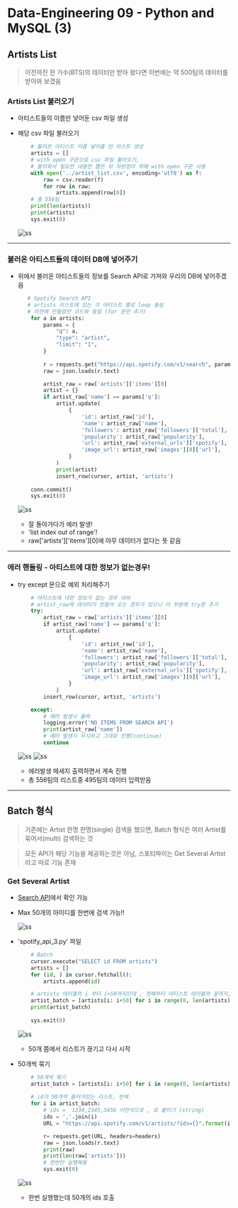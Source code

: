 # Data-Engineering 09 - Python and MySQL (3)

## Artists List
> 이전까진 한 가수(BTS)의 데이터만 받아 왔다면 이번에는 약 500팀의 데이터를 받아와 보겠음

### Artists List 불러오기
- 아티스트들의 이름만 넣어둔 csv 파일 생성
- 해당 csv 파일 불러오기 
  
    ```python
        # 불러온 아티스트 이름 넣어줄 빈 리스트 생성
        artists = []
        # with open 구문으로 csv 파일 불러오기, 
        # 불러와서 필요한 내용만 뽑은 뒤 자원정리 위해 with open 구문 사용
        with open('../artist_list.csv', encoding='utf8') as f:
            raw = csv.reader(f)
            for row in raw:
                artists.append(row[0])
        # 총 556팀
        print(len(artists))
        print(artists)
        sys.exit(0)
    ```
    
    ![ss](DE_img/screenshot161.png)

---

### 불러온 아티스트들의 데이터 DB에 넣어주기
- 위에서 불러온 아티스트들의 정보를 Search API로 가져와 우리의 DB에 넣어주겠음

    ```python
       # Spotify Search API
       # artists 리스트에 있는 각 아티스트 별로 loop 돌림
       # 이전에 만들었던 코드와 동일 (for 문만 추가)
        for a in artists:
            params = {
                "q": a,
                "type": "artist",
                "limit": "1", 
            }
        
            r = requests.get("https://api.spotify.com/v1/search", params = params, headers=headers)
            raw = json.loads(r.text)

            artist_raw = raw['artists']['items'][0]
            artist = {}
            if artist_raw['name'] == params['q']:
                artist.update(
                    {
                        'id': artist_raw['id'],
                        'name': artist_raw['name'],
                        'followers': artist_raw['followers']['total'],
                        'popularity': artist_raw['popularity'],
                        'url': artist_raw['external_urls']['spotify'],
                        'image_url': artist_raw['images'][0]['url'],
                    }
                )
                print(artist)
                insert_row(cursor, artist, 'artists')
        
        conn.commit()
        sys.exit(0)

    ```

    ![ss](DE_img/screenshot162.png)
    - 잘 돌아가다가 에러 발생!
    - 'list index out of range'!
    - raw['artists']['items'][0]에 아무 데이터가 없다는 뜻 같음

---

### 에러 핸들링 - 아티스트에 대한 정보가 없는경우!
- try except 문으로 예외 처리해주기
    ```python
        # 아티스트에 대한 정보가 없는 경우 대비
        # artist_raw에 데이터가 안들어 오는 경우가 있으니 이 부분에 try문 추가
        try: 
            artist_raw = raw['artists']['items'][0]
            if artist_raw['name'] == params['q']:
                artist.update(
                    {
                        'id': artist_raw['id'],
                        'name': artist_raw['name'],
                        'followers': artist_raw['followers']['total'],
                        'popularity': artist_raw['popularity'],
                        'url': artist_raw['external_urls']['spotify'],
                        'image_url': artist_raw['images'][0]['url'],
                    }
                )
            insert_row(cursor, artist, 'artists')

        except:
            # 에러 발생시 출력
            logging.error('NO ITEMS FROM SEARCH API')
            print(artist_raw['name'])
            # 에러 발생시 무시하고 그대로 진행(continue)
            continue
    ```

    ![ss](DE_img/screenshot163.png)
    ![ss](DE_img/screenshot164.png)
    - 에러발생 메세지 출력하면서 계속 진행
    - 총 556팀의 리스트중 495팀의 데이터 입력받음

---

## Batch 형식
> 기존에는 Artist 한명 한명(single) 검색을 했으면, Batch 형식은 여러 Artist를 묶어서(multi) 검색하는 것

> 모든 API가 해당 기능을 제공하는것은 아님, 스포티파이는 Get Several Artist 라고 따로 기능 존재

### Get Several Artist
- [Search API]('https://developer.spotify.com/documentation/web-api/reference/artists/get-several-artists/)에서 확인 가능
- Max 50개의 아이디를 한번에 검색 가능!!
  
    ![ss](DE_img/screenshot165.png)

- 'spotify_api_3.py' 파일
    ```python
        # Batch
        cursor.execute("SELECT id FROM artists")
        artists = []
        for (id, ) in cursor.fetchall():
            artists.append(id)

        # artists 테이블의 i 부터 i+50까지인데 , 첫째부터 아티스트 테이블의 끝까지, 50씩 끊어서 저장
        artist_batch = [artists[i: i+50] for i in range(0, len(artists), 50)]
        print(artist_batch)
        
        sys.exit(0)
    ```
    ![ss](DE_img/screenshot166.png)
    - 50개 쯤에서 리스트가 끊기고 다시 시작

- 50개씩 묶기
    ```python
        # 50개씩 묶기
        artist_batch = [artists[i: i+50] for i in range(0, len(artists), 50)]
        
        # id가 50개씩 들어가있는 리스트, 반복
        for i in artist_batch:
            # ids =  1234,2345,3456 이런식으로 , 로 붙이기 (string)
            ids = ','.join(i)
            URL = "https://api.spotify.com/v1/artists/?ids={}".format(ids)

            r= requests.get(URL, headers=headers)
            raw = json.loads(r.text)
            print(raw)
            print(len(raw['artists']))
            # 한번만 실행해봄
            sys.exit(0)

    ```
    ![ss](DE_img/screenshot167.png)
    - 한번 실행했는데 50개의 ids 호출

  





    